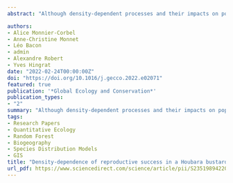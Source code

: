 ```yaml
---
abstract: "Although density-dependent processes and their impacts on population dynamics are key issues in ecology and conservation biology, empirical evidence of density-dependence remains scarce for species or populations with low densities, scattered distributions, and especially for managed populations where densities may vary as a result of extrinsic factors (such as harvesting or releases). Here, we explore the presence of density-dependent processes in a reinforced population of North African Houbara bustard (Chlamydotis undulata undulata). We investigated the relationship between reproductive success and local density, and the possible variation of this relationship according to habitat suitability using three independent datasets. Based on eight years of nests monitoring (more than 7000 nests), we modeled the Daily Nest Survival Rate (DNSR) as a proxy of reproductive success. Our results indicate that DNSR was negatively impacted by local densities and that this relationship was approximately constant in space and time: (1) although DNSR strongly decreased over the breeding season, the negative relationship between DNSR and density remained constant over the breeding season; (2) this density-dependent relationship did not vary with the quality of the habitat associated with the nest location. Previous studies have shown that the demographic parameters and population dynamics of the reinforced North African Houbara bustard are strongly influenced by extrinsic environmental and management parameters. Our study further indicates the existence of density-dependent regulation in a low-density, managed population."

authors:
- Alice Monnier-Corbel
- Anne-Christine Monnet
- Léo Bacon
- admin
- Alexandre Robert
- Yves Hingrat
date: "2022-02-24T00:00:00Z"
doi: "https://doi.org/10.1016/j.gecco.2022.e02071"
featured: true
publication: '*Global Ecology and Conservation*'
publication_types:
- "2"
summary: "Although density-dependent processes and their impacts on population dynamics are key issues in ecology and conservation biology, empirical evidence of density-dependence remains scarce for species or populations with low densities, scattered distributions, and especially for managed populations where densities may vary as a result of extrinsic factors (such as harvesting or releases). Here, we explore the presence of density-dependent processes in a reinforced population of North African Houbara bustard (Chlamydotis undulata undulata). We investigated the relationship between reproductive success and local density, and the possible variation of this relationship according to habitat suitability using three independent datasets. Based on eight years of nests monitoring (more than 7000 nests), we modeled the Daily Nest Survival Rate (DNSR) as a proxy of reproductive success. Our results indicate that DNSR was negatively impacted by local densities and that this relationship was approximately constant in space and time: (1) although DNSR strongly decreased over the breeding season, the negative relationship between DNSR and density remained constant over the breeding season; (2) this density-dependent relationship did not vary with the quality of the habitat associated with the nest location. Previous studies have shown that the demographic parameters and population dynamics of the reinforced North African Houbara bustard are strongly influenced by extrinsic environmental and management parameters. Our study further indicates the existence of density-dependent regulation in a low-density, managed population."
tags:
- Research Papers
- Quantitative Ecology
- Random Forest
- Biogeography
- Species Distribution Models
- GIS
title: "Density-dependence of reproductive success in a Houbara bustard population."
url_pdf: https://www.sciencedirect.com/science/article/pii/S2351989422000737/pdfft?md5=4666de3fff45cabf87710d13dfd485cd&pid=1-s2.0-S2351989422000737-main.pdf
---
```


